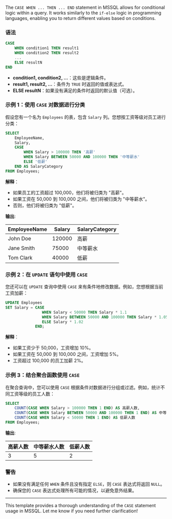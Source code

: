 The `CASE WHEN ... THEN ... END` statement in MSSQL allows for conditional logic within a query. It works similarly to the `if-else` logic in programming languages, enabling you to return different values based on conditions.

### **语法**

```sql
CASE 
    WHEN condition1 THEN result1
    WHEN condition2 THEN result2
    ...
    ELSE resultN
END
```

- **condition1, condition2, ...**：这些是逻辑条件。
- **result1, result2, ...**：条件为 `TRUE` 时返回的值或表达式。
- **ELSE resultN**：如果没有满足的条件时返回的默认值（可选）。

### **示例 1：使用 `CASE` 对数据进行分类**

假设您有一个名为 `Employees` 的表，包含 `Salary` 列。您想按工资等级对员工进行分类：

```sql
SELECT 
    EmployeeName,
    Salary,
    CASE 
        WHEN Salary > 100000 THEN '高薪'
        WHEN Salary BETWEEN 50000 AND 100000 THEN '中等薪水'
        ELSE '低薪'
    END AS SalaryCategory
FROM Employees;
```

**解释**：
- 如果员工的工资超过 100,000，他们将被归类为 "高薪"。
- 如果工资在 50,000 到 100,000 之间，他们将被归类为 "中等薪水"。
- 否则，他们将被归类为 "低薪"。

**输出**:

| EmployeeName | Salary  | SalaryCategory |
|--------------|---------|----------------|
| John Doe     | 120000  | 高薪           |
| Jane Smith   | 75000   | 中等薪水        |
| Tom Clark    | 40000   | 低薪           |

### **示例 2：在 `UPDATE` 语句中使用 `CASE`**

您还可以在 `UPDATE` 查询中使用 `CASE` 来有条件地修改数据。例如，您想根据当前工资加薪：

```sql
UPDATE Employees
SET Salary = CASE 
                WHEN Salary < 50000 THEN Salary * 1.1
                WHEN Salary BETWEEN 50000 AND 100000 THEN Salary * 1.05
                ELSE Salary * 1.02
             END;
```

**解释**：
- 如果工资少于 50,000，工资增加 10%。
- 如果工资在 50,000 到 100,000 之间，工资增加 5%。
- 工资超过 100,000 的员工加薪 2%。

### **示例 3：结合聚合函数使用 `CASE`**

在聚合查询中，您可以使用 `CASE` 根据条件对数据进行分组或过滤。例如，统计不同工资等级的员工人数：

```sql
SELECT 
    COUNT(CASE WHEN Salary > 100000 THEN 1 END) AS 高薪人数,
    COUNT(CASE WHEN Salary BETWEEN 50000 AND 100000 THEN 1 END) AS 中等薪水人数,
    COUNT(CASE WHEN Salary < 50000 THEN 1 END) AS 低薪人数
FROM Employees;
```

**输出**:

| 高薪人数 | 中等薪水人数 | 低薪人数 |
|---------|--------------|----------|
| 3       | 5            | 2        |

### **警告**

- 如果没有满足任何 `WHEN` 条件且没有指定 `ELSE`，则 `CASE` 表达式将返回 `NULL`。
- 确保您的 `CASE` 表达式处理所有可能的情况，以避免意外结果。

---

This template provides a thorough understanding of the `CASE` statement usage in MSSQL. Let me know if you need further clarification!

